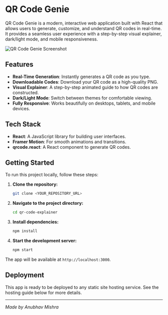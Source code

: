 # QR Code Genie

QR Code Genie is a modern, interactive web application built with React that allows users to generate, customize, and understand QR codes in real-time. It provides a seamless user experience with a step-by-step visual explainer, dark/light mode, and mobile responsiveness.

![QR Code Genie Screenshot](<SCREENSHOT_URL_PLACEHOLDER>) <!-- Add a screenshot of the app here -->

## Features

- **Real-Time Generation**: Instantly generates a QR code as you type.
- **Downloadable Codes**: Download your QR code as a high-quality PNG.
- **Visual Explainer**: A step-by-step animated guide to how QR codes are constructed.
- **Dark/Light Mode**: Switch between themes for comfortable viewing.
- **Fully Responsive**: Works beautifully on desktops, tablets, and mobile devices.

## Tech Stack

- **React**: A JavaScript library for building user interfaces.
- **Framer Motion**: For smooth animations and transitions.
- **qrcode.react**: A React component to generate QR codes.

## Getting Started

To run this project locally, follow these steps:

1.  **Clone the repository:**
    ```bash
    git clone <YOUR_REPOSITORY_URL>
    ```

2.  **Navigate to the project directory:**
    ```bash
    cd qr-code-explainer
    ```

3.  **Install dependencies:**
    ```bash
    npm install
    ```

4.  **Start the development server:**
    ```bash
    npm start
    ```

The app will be available at `http://localhost:3000`.

## Deployment

This app is ready to be deployed to any static site hosting service. See the hosting guide below for more details.

---

*Made by Anubhav Mishra*
